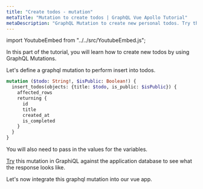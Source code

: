 ```yaml
---
title: "Create todos - mutation"
metaTitle: "Mutation to create todos | GraphQL Vue Apollo Tutorial"
metaDescription: "GraphQL Mutation to create new personal todos. Try the mutation in GraphiQL, passing the Authorization token to get authenticated results."
---
```


import YoutubeEmbed from "../../src/YoutubeEmbed.js";

<YoutubeEmbed link="https://www.youtube.com/embed/S6R2aQ3z2f4" />

In this part of the tutorial, you will learn how to create new todos by using GraphQL Mutations.

Let's define a graphql mutation to perform insert into todos.

```graphql
mutation ($todo: String!, $isPublic: Boolean!) {
  insert_todos(objects: {title: $todo, is_public: $isPublic}) {
    affected_rows
    returning {
      id
      title
      created_at
      is_completed
    }
  }
}
```

You will also need to pass in the values for the variables.

[Try](https://hasura.io/learn/graphql/graphiql) this mutation in GraphiQL against the application database to see what the response looks like.

Let's now integrate this graphql mutation into our vue app.


